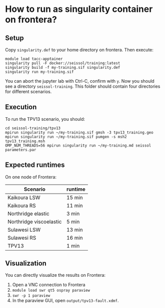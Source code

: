 # How to run as singularity container on frontera?

## Setup
Copy `singularity.def` to your home directory on frontera.
Then execute: 

```
module load tacc-apptainer
singularity pull -F docker://seissol/training:latest
singularity build -f my-training.sif singularity.def
singularity run my-training.sif
```

You can abort the jupyter lab with Ctrl-C, confirm with `y`.
Now you should see a directory `seissol-training`.
This folder should contain four directories for different scenarios.

## Execution

To run the TPV13 scenario, you should:

```
cd seissol-training/tpv13
mpirun singularity run ~/my-training.sif gmsh -3 tpv13_training.geo
mpirun singularity run ~/my-training.sif pumgen -s msh2 tpv13_training.msh
OMP_NUM_THREADS=56 mpirun singularity run ~/my-training.md seissol parameters.par
```

## Expected runtimes

On one node of Frontera:

Scenario                | runtime
------------------------|---------
Kaikoura LSW            | 15 min
Kaikoura RS             | 11 min
Northridge elastic      | 3 min
Northridge viscoelastic | 5 min
Sulawesi LSW            | 13 min
Sulawesi RS             | 16 min
TPV13                   | 1 min

## Visualization

You can directly visualize the results on Frontera:

1. Open a VNC connection to Frontera
2. `module load swr qt5 ospray paraview`
3. `swr -p 1 paraview`
4. In the paraview GUI, open `output/tpv13-fault.xdmf`.



